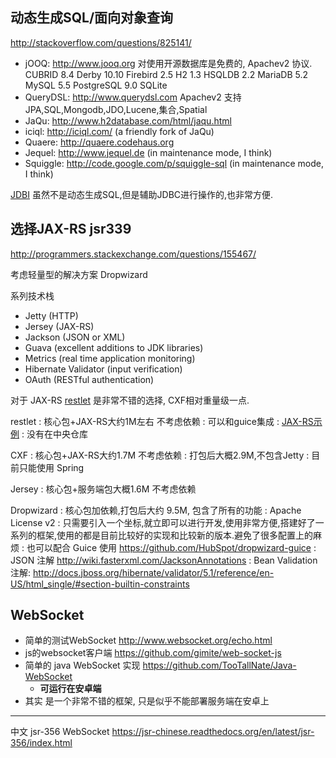 动态生成SQL/面向对象查询
-----------------------
http://stackoverflow.com/questions/825141/

* jOOQ: http://www.jooq.org
	对使用开源数据库是免费的, Apachev2 协议.
	CUBRID 8.4
	Derby 10.10
	Firebird 2.5
	H2 1.3
	HSQLDB 2.2
	MariaDB 5.2
	MySQL 5.5
	PostgreSQL 9.0
	SQLite
* QueryDSL: http://www.querydsl.com
	Apachev2
	支持 JPA,SQL,Mongodb,JDO,Lucene,集合,Spatial
* JaQu: http://www.h2database.com/html/jaqu.html
* iciql: http://iciql.com/ (a friendly fork of JaQu)
* Quaere: http://quaere.codehaus.org
* Jequel: http://www.jequel.de (in maintenance mode, I think)
* Squiggle: http://code.google.com/p/squiggle-sql (in maintenance mode, I think)

[JDBI](http://jdbi.org/) 虽然不是动态生成SQL,但是辅助JDBC进行操作的,也非常方便.

选择JAX-RS jsr339
---------------
http://programmers.stackexchange.com/questions/155467/

考虑轻量型的解决方案 Dropwizard 

系列技术栈

* Jetty (HTTP)
* Jersey (JAX-RS)
* Jackson (JSON or XML)
* Guava (excellent additions to JDK libraries)
* Metrics (real time application monitoring)
* Hibernate Validator (input verification)
* OAuth (RESTful authentication)

对于 JAX-RS [restlet](http://www.restlet.org) 是非常不错的选择, CXF相对重量级一点.

restlet
: 核心包+JAX-RS大约1M左右 不考虑依赖
: 可以和guice集成
: [JAX-RS示例](http://restlet.com/learn/guide/2.2/extensions/jaxrs)
: 没有在中央仓库

CXF
: 核心包+JAX-RS大约1.7M 不考虑依赖
: 打包后大概2.9M,不包含Jetty
: 目前只能使用 Spring

Jersey
: 核心包+服务端包大概1.6M 不考虑依赖

Dropwizard
: 核心包加依赖,打包后大约 9.5M, 包含了所有的功能
: Apache License v2
: 只需要引入一个坐标,就立即可以进行开发,使用非常方便,搭建好了一系列的框架,使用的都是目前比较好的实现和比较新的版本.避免了很多配置上的麻烦
: 也可以配合 Guice 使用 https://github.com/HubSpot/dropwizard-guice
: JSON 注解 http://wiki.fasterxml.com/JacksonAnnotations
: Bean Validation注解: http://docs.jboss.org/hibernate/validator/5.1/reference/en-US/html_single/#section-builtin-constraints


WebSocket
--------
* 简单的测试WebSocket http://www.websocket.org/echo.html
* js的websocket客户端 https://github.com/gimite/web-socket-js
* 简单的 java WebSocket 实现 https://github.com/TooTallNate/Java-WebSocket
	* __可运行在安卓端__
* 其实 [](http://async-io.org/) 是一个非常不错的框架, 只是似乎不能部署服务端在安卓上






-----

中文 jsr-356 WebSocket
https://jsr-chinese.readthedocs.org/en/latest/jsr-356/index.html